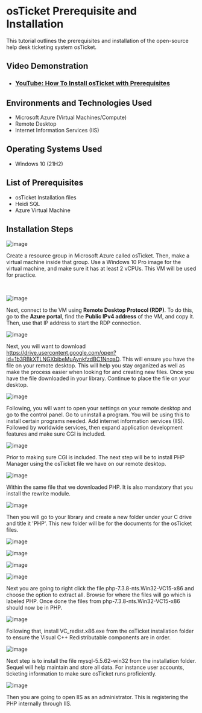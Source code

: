 # osTicket Prerequisite and Installation
This tutorial outlines the prerequisites and installation of the open-source help desk ticketing system osTicket.<br />


<h2>Video Demonstration</h2>

- ### [YouTube: How To Install osTicket with Prerequisites](https://www.youtube.com)

<h2>Environments and Technologies Used</h2>

- Microsoft Azure (Virtual Machines/Compute)
- Remote Desktop
- Internet Information Services (IIS)

<h2>Operating Systems Used </h2>

- Windows 10</b> (21H2)

<h2>List of Prerequisites</h2>

- osTicket Installation files 
- Heidi SQL
- Azure Virtual Machine

<h2>Installation Steps</h2>

![image](https://github.com/user-attachments/assets/f148c728-8f42-4470-b2e5-cf92e358f4b8)
<p>
Create a resource group in Microsoft Azure called osTicket. Then, make a virtual machine inside that group. Use a Windows 10 Pro image for the virtual machine, and make sure it has at least 2 vCPUs. This VM will be used for practice.
</p>
<br />

![image](https://github.com/user-attachments/assets/6a368591-f067-4720-b8ee-42772970dc16)

Next, connect to the VM using **Remote Desktop Protocol (RDP)**. To do this, go to the **Azure portal**, find the **Public IPv4 address** of the VM, and copy it. Then, use that IP address to start the RDP connection.

![image](https://github.com/user-attachments/assets/f3cbb380-d11b-437f-8f49-5a920c3114df)

Next, you will want to download https://drive.usercontent.google.com/open?id=1b3RBkXTLNGXbibeMuAynkfzdBC1NnqaD. This will ensure you have the file on your remote desktop. This will help you stay organized as well as make the process easier when looking for and creating new files. Once you have the file downloaded in your library. Continue to place the file on your desktop.

![image](https://github.com/user-attachments/assets/eef23dcd-ec7d-48bd-bd90-707b48184e72)

Following, you will want to open your settings on your remote desktop and go to the control panel. Go to uninstall a program. You will be using this to install certain programs needed. Add internet information services (IIS). Followed by worldwide services, then expand application development features and make sure CGI is included. 

![image](https://github.com/user-attachments/assets/21c5c7f5-dce0-46c0-81ec-8ec4d9740063)

Prior to making sure CGI is included. The next step will be to install PHP Manager using the osTicket file we have on our remote desktop. 

![image](https://github.com/user-attachments/assets/ee8d2866-239d-4f55-8528-9322e4b2e1d5)

Within the same file that we downloaded PHP. It is also mandatory that you install the rewrite module. 

![image](https://github.com/user-attachments/assets/060b94c9-0f5b-4db9-9ae8-214044bf5c43)

Then you will go to your library and create a new folder under your C drive and title it 'PHP'. This new folder will be for the documents for the osTicket files.

![image](https://github.com/user-attachments/assets/abdaeeb8-a786-44cc-a750-2d42dbd51e79)

![image](https://github.com/user-attachments/assets/c4b23947-deee-4f17-94e2-a62b1be42f66)

![image](https://github.com/user-attachments/assets/ea9dae0e-b40d-4dbc-86bf-3da1d3a03e8d)

![image](https://github.com/user-attachments/assets/0534cb7f-7bbb-4305-b89b-927e8cf92914)

Next you are going to right click the file php-7.3.8-nts.Win32-VC15-x86 and choose the option to extract all. Browse for where the files will go which is labeled PHP. Once done the files from php-7.3.8-nts.Win32-VC15-x86 should now be in PHP.

![image](https://github.com/user-attachments/assets/c97c7c8a-0e2f-47b6-bdb5-dd7e272862c4)

Following that, install VC_redist.x86.exe from the osTicket installation folder to ensure the  Visual C++ Redistributable components are in order.

![image](https://github.com/user-attachments/assets/9aa412e8-3274-488f-9a54-d945675ef58e)

Next step is to install the file mysql-5.5.62-win32 from the installation folder. Sequel will help maintain and store all data. For instance user accounts, ticketing information to make sure osTicket runs proficiently. 

![image](https://github.com/user-attachments/assets/56b838d3-3573-44a0-802a-b8260e0b1d70)

Then you are going to open IIS as an administrator. This is registering the PHP internally through IIS. 
